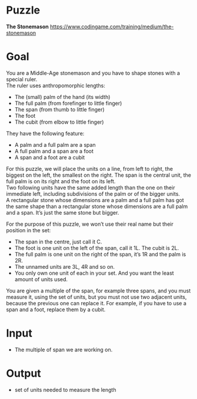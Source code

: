 # Puzzle
**The Stonemason** https://www.codingame.com/training/medium/the-stonemason

# Goal
You are a Middle-Age stonemason and you have to shape stones with a special ruler.  
The ruler uses anthropomorphic lengths:   
* The (small) palm of the hand (its width)
* The full palm (from forefinger to little finger)
* The span (from thumb to little finger)
* The foot
* The cubit (from elbow to little finger)

They have the following feature:  
* A palm and a full palm are a span
* A full palm and a span are a foot
* A span and a foot are a cubit

For this puzzle, we will place the units on a line, from left to right, the biggest on the left, the smallest on the right. The span is the central unit, the full palm is on its right and the foot on its left.  
Two following units have the same added length than the one on their immediate left, including subdivisions of the palm or of the bigger units.  
A rectangular stone whose dimensions are a palm and a full palm has got the same shape than a rectangular stone whose dimensions are a full palm and a span. It’s just the same stone but bigger.  

For the purpose of this puzzle, we won’t use their real name but their position in the set:  
* The span in the centre, just call it C.
* The foot is one unit on the left of the span, call it 1L. The cubit is 2L.
* The full palm is one unit on the right of the span, it’s 1R and the palm is 2R.
* The unnamed units are 3L, 4R and so on.
* You only own one unit of each in your set. And you want the least amount of units used.

You are given a multiple of the span, for example three spans, and you must measure it, using the set of units, but you must not use two adjacent units, because the previous one can replace it. For example, if you have to use a span and a foot, replace them by a cubit.

# Input
* The multiple of span we are working on.

# Output
* set of units needed to measure the length
